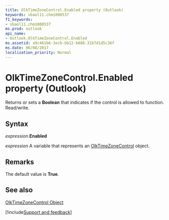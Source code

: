 ```yaml
---
title: OlkTimeZoneControl.Enabled property (Outlook)
keywords: vbaol11.chm1000537
f1_keywords:
- vbaol11.chm1000537
ms.prod: outlook
api_name:
- Outlook.OlkTimeZoneControl.Enabled
ms.assetid: a9c461b6-3ecb-bb12-b886-31b7d1d5c36f
ms.date: 06/08/2017
localization_priority: Normal
---
```



# OlkTimeZoneControl.Enabled property (Outlook)

Returns or sets a  **Boolean** that indicates if the control is allowed to function. Read/write.


## Syntax

_expression_.**Enabled**

_expression_ A variable that represents an [OlkTimeZoneControl](Outlook.OlkTimeZoneControl.md) object.


## Remarks

The default value is  **True**.


## See also


[OlkTimeZoneControl Object](Outlook.OlkTimeZoneControl.md)

[!include[Support and feedback](~/includes/feedback-boilerplate.md)]